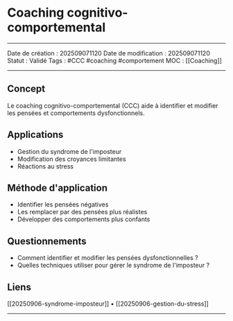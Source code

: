 # Coaching cognitivo-comportemental

---
Date de création : 202509071120
Date de modification : 202509071120
Statut : Validé
Tags : #CCC #coaching #comportement
MOC : [[Coaching]]

---

## Concept

Le coaching cognitivo-comportemental (CCC) aide à identifier et modifier les pensées et comportements dysfonctionnels.

## Applications

- Gestion du syndrome de l'imposteur
- Modification des croyances limitantes
- Réactions au stress

## Méthode d'application

- Identifier les pensées négatives
- Les remplacer par des pensées plus réalistes
- Développer des comportements plus confants

## Questionnements

- Comment identifier et modifier les pensées dysfonctionnelles ?
- Quelles techniques utiliser pour gérer le syndrome de l'imposteur ?

## Liens

[[20250906-syndrome-imposteur]] • [[20250906-gestion-du-stress]]

---

